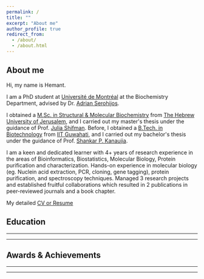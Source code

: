 ```yaml
---
permalink: /
title: ""
excerpt: "About me"
author_profile: true
redirect_from: 
  - /about/
  - /about.html
---
```



## About me

Hi, my name is Hemant.

I am a PhD student at [Université de Montréal](https://www.umontreal.ca/) at the Biochemistry Department, advised by Dr. [Adrian Serohijos](http://www.serohijoslab.org/).

I obtained a [M.Sc. in Structural & Molecular Biochemistry](https://www.bio.huji.ac.il/en/departments_biological_chemistry_en) from [The Hebrew University of Jerusalem](https://en.huji.ac.il/), and I carried out my master's thesis under the guidance of Prof. [Julia Shifman](https://openscholar.huji.ac.il/shifmanlab/people/julia-shifman). Before, I obtained a [B.Tech. in Biotechnology](https://www.iitg.ac.in/) from [IIT Guwahati](https://www.iitg.ac.in/), and I carried out my bachelor's thesis under the guidance of Prof. [Shankar P. Kanaujia](https://fac.iitg.ac.in/spkanaujia/).

I am a keen and dedicated learner with 4+ years of research experience in the areas of Bioinformatics, Biostatistics, Molecular Biology, Protein purification and characterization. Hands-on experience in molecular biology (eg. Nuclein acid extraction, PCR, cloning, gene tagging), protein purification, and spectroscopy techniques. Managed 3 research projects and established fruitful collaborations which resulted in 2 publications in peer-reviewed journals and a book chapter.

My detailed [CV or Resume](https://drive.google.com/file/d/1EhOY5ju_gk2kaCcNHcKKdLCWgi63Ukvo/view?usp=sharing) 

## Education

-------------------
-------------------


## Awards & Achievements

-------------------
-------------------
